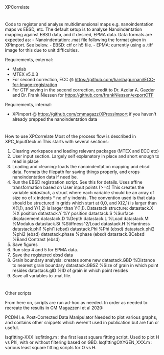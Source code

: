  XPCorrelate
#
Code to register and analyse multidimensional maps e.g. nanoindentation maps vs EBSD, etc.
The default setup is to analyse Nanoindentation mapping against EBSD data, and if desired, EPMA data.
Data formats are expected as:
    - Nanoindentation: .mat file following the format given in XPImport. See below. 
    - EBSD: ctf or h5 file. 
    - EPMA: currently using a .tiff image for this due to unit difficulties.

Requirements, external: 
- Matlab
- MTEX v5.0.3 
- For second correction, ECC @ https://github.com/harshagurnani/ECC-for-Image-registration
- For CTF saving in the second correction, credit to Dr. Azdiar A. Gazder and Dr. Frank Niessen for https://github.com/frankNiessen/exportCTF

Requirements, internal: 
- XPImport @ https://github.com/cmmagazz/XPressImport if you haven't already prepped the nanoindentation data

#
How to use XPCorrelate
Most of the process flow is described in XPC_InputDeck.m 
This starts with several sections: 
1) Clearing workspace and loading relevant packages (MTEX and ECC etc)
2) User input section. Largely self explanatory in place and short enough to read in place
3) Loading and cleaning: loads the nanoindentation mapping and ebsd data. Formats the filepath for saving things properly, and crops nanoindentation data if need be. 
4) Run the EBSD registration script. See this for details. Uses affine transformation based on User input points (>=4)
   This creates the variable *datastack*, a struct where each variable should be an array of size no of x indents * no of y indents. 
   The convention used is that data should be structured in grids which start at 0,0, and X(2,1) is larger than X(1,1), and Y(1,2) is larger than Y(1,1).
   Datastack structure: 
 datastack.X               %X position
 datastack.Y               %Y position
 datastack.S               %Surface displacement
 datastack.D               %Depth
 datastack.L               %Load
 datastack.M               %Modulus
 datastack.St              %Stiffness^2/Load
 datastack.H               %Hardness
 datastack.phi1            %phi1  (ebsd)
 datastack.Phi             %Phi   (ebsd)
 datastack.phi2            %phi2  (ebsd)
 datastack.phase           %phase (ebsd)
 datastack.BCebsd          %Band Contrast (ebsd)
5) Save figures
6) Run step 4 and 5 for EPMA data. 
7) Save the registered ebsd data
8) Grain boundary analysis: creates some new 
 datastack.GBD             %Distance to nearest grain boundary
 datastack.GBSZ            %Size of grain in which point resides
 datastack.gID             %ID of grain in which point resides
9) Save all variables to .mat file. 

#
Other scripts

From here on, scripts are run ad-hoc as needed. In order as needed to recreate the results in CM Magazzeni et al 2020:

PCDM I.e. Post-Corrected Data Manipulator
    Needed to plot various graphs, and contains other snippets which weren't used in publication but are fun or useful. 

lsqfitting-XXX
    lsqfitting.m : the first least square fitting script. Used to plot H vs Phi, with or without filtering based on GBD. 
    lsqfittingOXYGEN_XXX.m : various least square fitting scripts for O vs H. 
